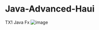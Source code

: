 # Java-Advanced-Haui
TX1 Java Fx
![image](https://github.com/TranvandatWhiteX/Java-Advanced-Haui/assets/96656521/f0bf7d7a-a9fb-4133-974a-ad5676ab48c5)
